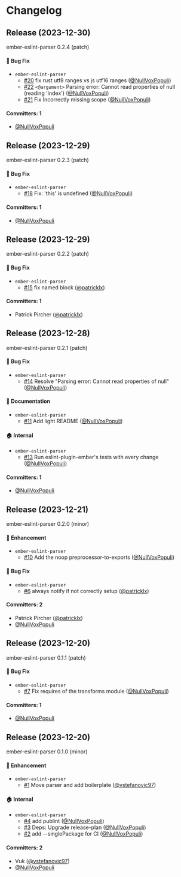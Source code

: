 # Changelog




## Release (2023-12-30)

ember-eslint-parser 0.2.4 (patch)

#### :bug: Bug Fix
* `ember-eslint-parser`
  * [#20](https://github.com/NullVoxPopuli/ember-eslint-parser/pull/20) fix rust utf8 ranges vs js utf16 ranges ([@NullVoxPopuli](https://github.com/NullVoxPopuli))
  * [#22](https://github.com/NullVoxPopuli/ember-eslint-parser/pull/22) `<@argument>` Parsing error: Cannot read properties of null (reading 'index') ([@NullVoxPopuli](https://github.com/NullVoxPopuli))
  * [#21](https://github.com/NullVoxPopuli/ember-eslint-parser/pull/21) Fix Incorrectly missing scope ([@NullVoxPopuli](https://github.com/NullVoxPopuli))

#### Committers: 1
- [@NullVoxPopuli](https://github.com/NullVoxPopuli)
## Release (2023-12-29)

ember-eslint-parser 0.2.3 (patch)

#### :bug: Bug Fix
* `ember-eslint-parser`
  * [#18](https://github.com/NullVoxPopuli/ember-eslint-parser/pull/18) Fix: 'this' is undefined ([@NullVoxPopuli](https://github.com/NullVoxPopuli))

#### Committers: 1
- [@NullVoxPopuli](https://github.com/NullVoxPopuli)
## Release (2023-12-29)

ember-eslint-parser 0.2.2 (patch)

#### :bug: Bug Fix
* `ember-eslint-parser`
  * [#15](https://github.com/NullVoxPopuli/ember-eslint-parser/pull/15) fix named block ([@patricklx](https://github.com/patricklx))

#### Committers: 1
- Patrick Pircher ([@patricklx](https://github.com/patricklx))
## Release (2023-12-28)

ember-eslint-parser 0.2.1 (patch)

#### :bug: Bug Fix
* `ember-eslint-parser`
  * [#14](https://github.com/NullVoxPopuli/ember-eslint-parser/pull/14) Resolve "Parsing error: Cannot read properties of null" ([@NullVoxPopuli](https://github.com/NullVoxPopuli))

#### :memo: Documentation
* `ember-eslint-parser`
  * [#11](https://github.com/NullVoxPopuli/ember-eslint-parser/pull/11) Add light README ([@NullVoxPopuli](https://github.com/NullVoxPopuli))

#### :house: Internal
* `ember-eslint-parser`
  * [#13](https://github.com/NullVoxPopuli/ember-eslint-parser/pull/13) Run eslint-plugin-ember's tests with every change ([@NullVoxPopuli](https://github.com/NullVoxPopuli))

#### Committers: 1
- [@NullVoxPopuli](https://github.com/NullVoxPopuli)
## Release (2023-12-21)

ember-eslint-parser 0.2.0 (minor)

#### :rocket: Enhancement
* `ember-eslint-parser`
  * [#10](https://github.com/NullVoxPopuli/ember-eslint-parser/pull/10) Add the noop preprocessor-to-exports ([@NullVoxPopuli](https://github.com/NullVoxPopuli))

#### :bug: Bug Fix
* `ember-eslint-parser`
  * [#6](https://github.com/NullVoxPopuli/ember-eslint-parser/pull/6) always notify if not correctly setup ([@patricklx](https://github.com/patricklx))

#### Committers: 2
- Patrick Pircher ([@patricklx](https://github.com/patricklx))
- [@NullVoxPopuli](https://github.com/NullVoxPopuli)
## Release (2023-12-20)

ember-eslint-parser 0.1.1 (patch)

#### :bug: Bug Fix
* `ember-eslint-parser`
  * [#7](https://github.com/NullVoxPopuli/ember-eslint-parser/pull/7) Fix requires of the transforms module ([@NullVoxPopuli](https://github.com/NullVoxPopuli))

#### Committers: 1
- [@NullVoxPopuli](https://github.com/NullVoxPopuli)
## Release (2023-12-20)

ember-eslint-parser 0.1.0 (minor)

#### :rocket: Enhancement
* `ember-eslint-parser`
  * [#1](https://github.com/NullVoxPopuli/ember-eslint-parser/pull/1) Move parser and add boilerplate ([@vstefanovic97](https://github.com/vstefanovic97))

#### :house: Internal
* `ember-eslint-parser`
  * [#4](https://github.com/NullVoxPopuli/ember-eslint-parser/pull/4) add publint ([@NullVoxPopuli](https://github.com/NullVoxPopuli))
  * [#3](https://github.com/NullVoxPopuli/ember-eslint-parser/pull/3) Deps: Upgrade release-plan ([@NullVoxPopuli](https://github.com/NullVoxPopuli))
  * [#2](https://github.com/NullVoxPopuli/ember-eslint-parser/pull/2) add --singlePackage for CI ([@NullVoxPopuli](https://github.com/NullVoxPopuli))

#### Committers: 2
- Vuk ([@vstefanovic97](https://github.com/vstefanovic97))
- [@NullVoxPopuli](https://github.com/NullVoxPopuli)
